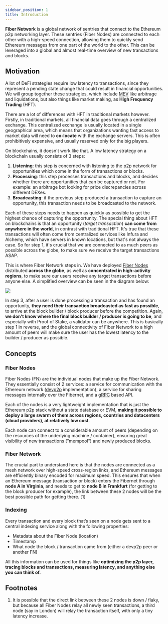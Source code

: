 ```yaml
---
sidebar_position: 1
title: Introduction
---
```

**Fiber Network** is a global network of sentries that connect to the Ethereum p2p networking layer. These sentries (Fiber Nodes) are connected to each other with a high-speed connection, allowing them to quickly send Ethereum messages from one part of the world to the other. This can be leveraged into a global and almost real-time overview of new transactions and blocks.

## Motivation
A lot of DeFi strategies require low latency to transactions, since they represent a pending state change that could
result in financial opportunities. We will group together these strategies, which include [MEV](https://ethereum.org/en/developers/docs/mev/) like 
arbitrage and liquidations, but also things like market making, as **High Frequency Trading** (HFT).

There are a lot of differences with HFT in traditional markets however. Firstly, in traditional markets, all financial data
goes through a centralized exchange. This centralized exchange is usually located in a single geographical area, which means
that organizations wanting fast access to market data will need to **co-locate** with the exchange servers. This is often
prohibitively expensive, and usually reserved only for the big players.

On blockchains, it doesn't work like that. A low latency strategy on a blockchain usually consists of 3 steps:
1. **Listening**: this step is concerned with listening to the p2p network for opportunities which come in the form of
transactions or blocks.
2. **Processing**: this step processes transactions and blocks, and decides whether there are opportunities that can
be captured or not. For example: an arbitrage bot looking for price discrepancies across different DEXes.
3. **Broadcasting**: if the previous step produced a transaction to capture
an opportunity, this transaction needs to be broadcasted to the network.

Each of these steps needs to happen as quickly as possible to get the highest chance of capturing the opportunity.
The special thing about HFT on blockchains is that an opportunity (*target transaction*) **can
come from anywhere in the world**, in contrast with traditional HFT. It's true that these transactions will often come from centralized services like Infura
and Alchemy, which have servers in known locations, but that's not always the case. So for step 1, it's crucial
that we are connected to as much peers as possible across the globe, to make sure we receive the target transactions ASAP.

This is where Fiber Network steps in. We have deployed [Fiber Nodes](#fiber-nodes) distributed **across the globe**, as well as **concentrated
in high-activity regions**, to make sure our users receive any target transactions before anyone else. A simplified
overview can be seen in the diagram below:

![](/img/fiber-network.png)

In step 3, after a user is done processing a transaction and has found an opportunity, **they need their transaction broadcasted as fast as possible**, to arrive at the block builder / block producer before the competition. Again,
**we don't know where the final block builder / producer is going to be**, and especially with Proof of Stake, a validator
can be anywhere.
This is basically step 1 in reverse, and the global connectivity of Fiber Network to a high amount of peers will make
sure the user has the lowest latency to the builder / producer as possible.

## Concepts

### Fiber Nodes

Fiber Nodes (FN) are the individual nodes that make up the Fiber Network. They essentially consist of 2 services: 
a service for communication with the Ethereum network ([devp2p](https://github.com/ethereum/devp2p) implementation), 
a service for sharing messages internally over the Fibernet, and a [gRPC](https://grpc.io/) based API.

Each of the nodes is a very lightweight implementation that is just the Ethereum p2p stack without a state database or EVM, **making it possible to deploy a large swarm of them across regions, countries and datacenters (cloud providers), at relatively low cost**.

Each node can connect to a considerable amount of peers (depending on the resources of the underlying machine / container), ensuring great visibility of new transactions (”mempool”) and newly produced blocks.

### Fiber Network

The crucial part to understand here is that the nodes are connected as a mesh network over high-speed cross-region links, and Ethereum messages are efficiently binary encoded for maximum speed. This ensures that when an Ethereum message (transaction or block) enters the Fibernet through **node A in Virginia**, and needs to get to **node B in Frankfurt** (for getting to the block producer for example), the link between these 2 nodes will be the best possible path for getting there. [1]

### Indexing
Every transaction and every block that’s seen on a node gets sent to a central indexing service along with the following properties:

- Metadata about the Fiber Node (location)
- Timestamp
- What node the block / transaction came from (either a devp2p peer or another FN)

All this information can be used for things like **optimizing the p2p layer, tracing blocks and transactions, measuring latency, and anything else you can think of.**

## Footnotes
1. It is possible that the direct link between these 2 nodes is down / flaky, but because all Fiber Nodes relay all newly seen transactions, a third node (say in London) will relay the transaction itself, with only a tiny latency increase.